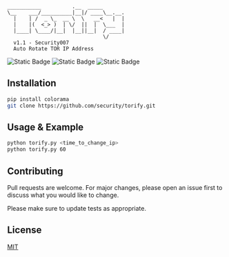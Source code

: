 ```
___________          .__  _____
\__    ___/__________|__|/ ____\__.__.
  |    | /  _ \_  __ \  \   __<   |  |
  |    |(  <_> )  | \/  ||  |  \___  |
  |____| \____/|__|  |__||__|  / ____|
                               \/
  v1.1 - Security007
  Auto Rotate TOR IP Address
```

![Static Badge](https://img.shields.io/badge/Support-Windows%2010/11-blue)
![Static Badge](https://img.shields.io/badge/Support-Linux-green)
![Static Badge](https://img.shields.io/badge/Python-3.x.x-blue)

## Installation

```bash
pip install colorama
git clone https://github.com/security/torify.git
```

## Usage & Example

```bash
python torify.py <time_to_change_ip>
python torify.py 60
```

## Contributing

Pull requests are welcome. For major changes, please open an issue first
to discuss what you would like to change.

Please make sure to update tests as appropriate.

## License

[MIT](https://choosealicense.com/licenses/mit/)
